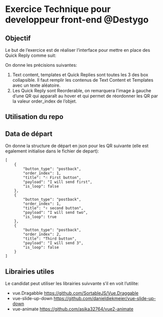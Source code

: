 # Exercice Technique pour developpeur front-end @Destygo

## Objectif

Le but de l’exercice est de réaliser l’interface pour mettre en place des Quick Reply comme suit:



On donne les précisions suivantes:
1. Text content, templates et Quick Replies sont toutes les 3 des box collapsible. Il faut remplir les contenus de Text Content et Templates avec un texte aléatoire.
2. Les Quick Reply sont Reorderable, on remarquera l’image à gauche d’une QR qui apparaît au hover et qui permet de réordonner les QR par la valeur order_index de l’objet.

## Utilisation du repo



## Data de départ

On donne la structure de départ en json pour les QR suivante (elle est egalement initialise dans le fichier de depart):
```
[
    {
        "button_type": "postback",
        "order_index": 1,
        "title": "☝️ First button",
        "payload": "I will send first",
        "is_loop": false
    },
    {
        "button_type": "postback",
        "order_index": 1,
        "title": "✌️ second button",
        "payload": "I will send two",
        "is_loop": true
    },
    {
        "button_type": "postback",
        "order_index": 2,
        "title": "Third button",
        "payload": "I will send 3",
        "is_loop": false
    }
]
```

## Librairies utiles

Le candidat peut utiliser les librairies suivvante s’il en voit l’utilite:
- vue.Dragabble https://github.com/SortableJS/Vue.Draggable
- vue-slide-up-down https://github.com/danieldiekmeier/vue-slide-up-down
- vue-animate https://github.com/asika32764/vue2-animate
